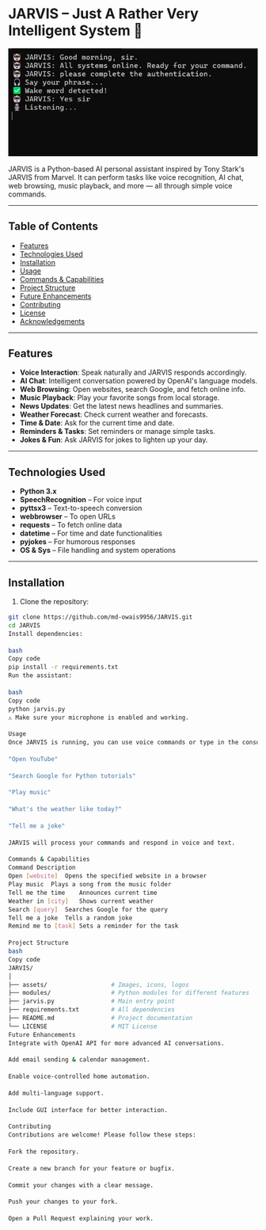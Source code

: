 # JARVIS – Just A Rather Very Intelligent System 🤖

![JARVIS](assets/image.png)

JARVIS is a Python-based AI personal assistant inspired by Tony Stark's JARVIS from Marvel. It can perform tasks like voice recognition, AI chat, web browsing, music playback, and more — all through simple voice commands.

---

## Table of Contents
- [Features](#features)
- [Technologies Used](#technologies-used)
- [Installation](#installation)
- [Usage](#usage)
- [Commands & Capabilities](#commands--capabilities)
- [Project Structure](#project-structure)
- [Future Enhancements](#future-enhancements)
- [Contributing](#contributing)
- [License](#license)
- [Acknowledgements](#acknowledgements)

---

## Features

- **Voice Interaction**: Speak naturally and JARVIS responds accordingly.
- **AI Chat**: Intelligent conversation powered by OpenAI's language models.
- **Web Browsing**: Open websites, search Google, and fetch online info.
- **Music Playback**: Play your favorite songs from local storage.
- **News Updates**: Get the latest news headlines and summaries.
- **Weather Forecast**: Check current weather and forecasts.
- **Time & Date**: Ask for the current time and date.
- **Reminders & Tasks**: Set reminders or manage simple tasks.
- **Jokes & Fun**: Ask JARVIS for jokes to lighten up your day.

---

## Technologies Used

- **Python 3.x**
- **SpeechRecognition** – For voice input
- **pyttsx3** – Text-to-speech conversion
- **webbrowser** – To open URLs
- **requests** – To fetch online data
- **datetime** – For time and date functionalities
- **pyjokes** – For humorous responses
- **OS & Sys** – File handling and system operations

---

## Installation

1. Clone the repository:

```bash
git clone https://github.com/md-owais9956/JARVIS.git
cd JARVIS
Install dependencies:

bash
Copy code
pip install -r requirements.txt
Run the assistant:

bash
Copy code
python jarvis.py
⚠️ Make sure your microphone is enabled and working.

Usage
Once JARVIS is running, you can use voice commands or type in the console. Examples:

"Open YouTube"

"Search Google for Python tutorials"

"Play music"

"What's the weather like today?"

"Tell me a joke"

JARVIS will process your commands and respond in voice and text.

Commands & Capabilities
Command	Description
Open [website]	Opens the specified website in a browser
Play music	Plays a song from the music folder
Tell me the time	Announces current time
Weather in [city]	Shows current weather
Search [query]	Searches Google for the query
Tell me a joke	Tells a random joke
Remind me to [task]	Sets a reminder for the task

Project Structure
bash
Copy code
JARVIS/
│
├── assets/                  # Images, icons, logos
├── modules/                 # Python modules for different features
├── jarvis.py                # Main entry point
├── requirements.txt         # All dependencies
├── README.md                # Project documentation
└── LICENSE                  # MIT License
Future Enhancements
Integrate with OpenAI API for more advanced AI conversations.

Add email sending & calendar management.

Enable voice-controlled home automation.

Add multi-language support.

Include GUI interface for better interaction.

Contributing
Contributions are welcome! Please follow these steps:

Fork the repository.

Create a new branch for your feature or bugfix.

Commit your changes with a clear message.

Push your changes to your fork.

Open a Pull Request explaining your work.
